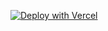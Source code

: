 [![Deploy with Vercel](https://vercel.com/button)](https://vercel.com/new/git/external?repository-url=https://github.com/ZSCGR/git-commit/tree/main)
